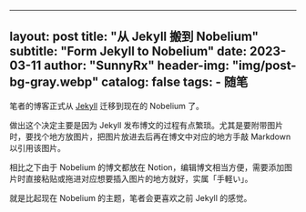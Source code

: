 - ---
  layout: post
  title: "从 Jekyll 搬到 Nobelium"
  subtitle: "Form Jekyll to Nobelium"
  date: 2023-03-11
  author: "SunnyRx"
  header-img: "img/post-bg-gray.webp"
  catalog:	false
  tags:
      - 随笔
  ---
  
笔者的博客正式从 [Jekyll](https://jekyll.sunnyrx.com) 迁移到现在的 Nobelium 了。

做出这个决定主要是因为 Jekyll 发布博文的过程有点繁琐。尤其是要附带图片时，要找个地方放图片，把图片放进去后再在博文中对应的地方手敲 Markdown 以引用该图片。

相比之下由于 Nobelium 的博文都放在 Notion，编辑博文相当方便，需要添加图片时直接粘贴或拖进对应想要插入图片的地方就好，实属「手軽い」。  

就是比起现在 Nobelium 的主题，笔者会更喜欢之前 Jekyll 的感觉。
